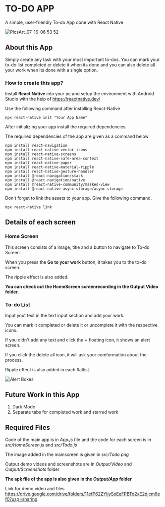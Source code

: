# TO-DO APP

A simple, user-friendly To-do App done with React Native

![PicsArt_07-16-06 53 52](https://user-images.githubusercontent.com/86486178/125955155-56b4b807-e36e-4daf-9020-e7366f46bbb5.jpg)


## About this App

Simply create any task with your most important to-dos.
You can mark your to-do list completed or delete it when its done and you can also delete all your work when its done with a single option.

### How to create this app?

Install **React Native** into your pc and setup the environment with Android Studio with the help of https://reactnative.dev/

Use the following command after installing React-Native

```` 
npx react-native init "Your App Name"
````
After initializing your app install the required dependencies. 

The required dependencies of the app are given as a command below

```` 
npm install react-navigation
npm install react-native-vector-icons
npm install react-native-screens
npm install react-native-safe-area-context
npm install react-native-paper
npm install react-native-material-ripple
npm install react-native-gesture-handler
npm install @react-navigation/stack
npm install @react-navigation/native
npm install @react-native-community/masked-view
npm install @react-native-async-storage/async-storage
````
Don't forget to link the assets to your app. Give the following command.
```` 
npx react-native link
```` 

## Details of each screen

### Home Screen

This screen consists of a image, title and a button to navigate to To-do Screen.

When you press the **Go to your work** button, it takes you to the to-do screen.

The ripple effect is also added.

**You can check out the HomeScreen screenrecording in the Output Video folder**.

### To-do List

Input yout text in the text input section and add your work.

You can mark it completed or delete it or uncomplete it with the respective icons.

If you didn't add any text and click the **+** floating icon, it shows an alert screen.

If you click the delete all icon, it will ask your comformation about the process.

Ripple effect is also added in each flatlist.

![Alert Boxes](https://user-images.githubusercontent.com/86486178/125961186-42876098-e905-4c11-8685-7a23947717ce.png)

## Future Work in this App

1. Dark Mode
2. Separate tabs for completed work and starred work

## Required Files

Code of the main app is in _App.js_ file and the code for each screen is in _src/HomeScreen.js_ and _src/Todo.js_

The image added in the mainscreen is given in _src/Todo.png_ 

Output demo videos and screenshots are in _Output/Video_ and _Output/Screenshots_ folder

**The apk file of the app is also given in the _Output/App_ folder**

Link for demo video and files https://drive.google.com/drive/folders/11efP62ZYIjySoEeFPBTd2xE2djcm9ef0?usp=sharing







